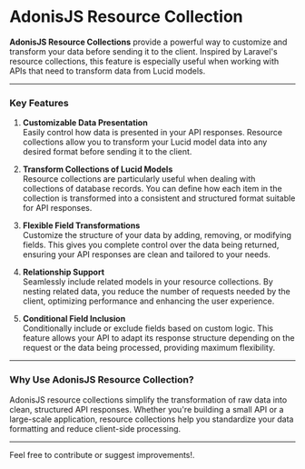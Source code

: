 # AdonisJS Resource Collection

**AdonisJS Resource Collections** provide a powerful way to customize and transform your data before sending it to the client. Inspired by Laravel's resource collections, this feature is especially useful when working with APIs that need to transform data from Lucid models.

---

### Key Features

1. **Customizable Data Presentation**  
   Easily control how data is presented in your API responses. Resource collections allow you to transform your Lucid model data into any desired format before sending it to the client.

2. **Transform Collections of Lucid Models**  
   Resource collections are particularly useful when dealing with collections of database records. You can define how each item in the collection is transformed into a consistent and structured format suitable for API responses.

3. **Flexible Field Transformations**  
   Customize the structure of your data by adding, removing, or modifying fields. This gives you complete control over the data being returned, ensuring your API responses are clean and tailored to your needs.

4. **Relationship Support**  
   Seamlessly include related models in your resource collections. By nesting related data, you reduce the number of requests needed by the client, optimizing performance and enhancing the user experience.

5. **Conditional Field Inclusion**  
   Conditionally include or exclude fields based on custom logic. This feature allows your API to adapt its response structure depending on the request or the data being processed, providing maximum flexibility.

---

### Why Use AdonisJS Resource Collection?

AdonisJS resource collections simplify the transformation of raw data into clean, structured API responses. Whether you're building a small API or a large-scale application, resource collections help you standardize your data formatting and reduce client-side processing.

---

Feel free to contribute or suggest improvements!.
